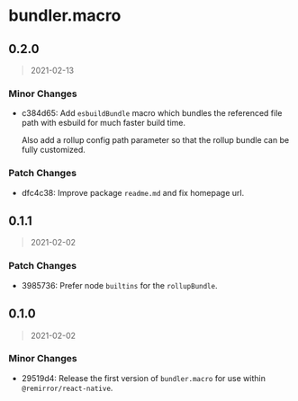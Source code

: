 # bundler.macro

## 0.2.0

> 2021-02-13

### Minor Changes

- c384d65: Add `esbuildBundle` macro which bundles the referenced file path with esbuild for much
  faster build time.

  Also add a rollup config path parameter so that the rollup bundle can be fully customized.

### Patch Changes

- dfc4c38: Improve package `readme.md` and fix homepage url.

## 0.1.1

> 2021-02-02

### Patch Changes

- 3985736: Prefer node `builtins` for the `rollupBundle`.

## 0.1.0

> 2021-02-02

### Minor Changes

- 29519d4: Release the first version of `bundler.macro` for use within `@remirror/react-native`.
